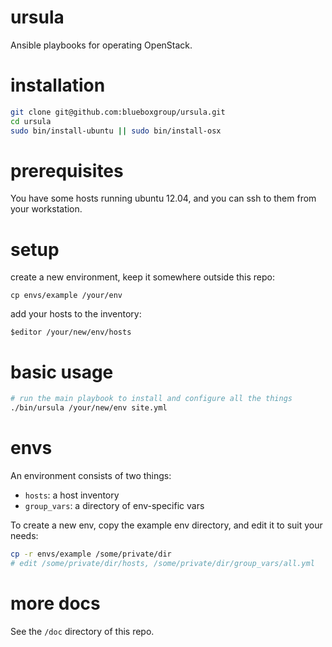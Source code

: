 # ursula

Ansible playbooks for operating OpenStack.

# installation

```bash
git clone git@github.com:blueboxgroup/ursula.git
cd ursula
sudo bin/install-ubuntu || sudo bin/install-osx
```

# prerequisites

You have some hosts running ubuntu 12.04, and you can ssh to them from your workstation.

# setup

create a new environment, keep it somewhere outside this repo:

    cp envs/example /your/env

add your hosts to the inventory:

    $editor /your/new/env/hosts


# basic usage

```bash
# run the main playbook to install and configure all the things
./bin/ursula /your/new/env site.yml
```

# envs

An environment consists of two things:
- `hosts`: a host inventory
- `group_vars`: a directory of env-specific vars

To create a new env, copy the example env directory, and edit it to suit your needs:

```bash
cp -r envs/example /some/private/dir
# edit /some/private/dir/hosts, /some/private/dir/group_vars/all.yml
```

# more docs

See the `/doc` directory of this repo.
